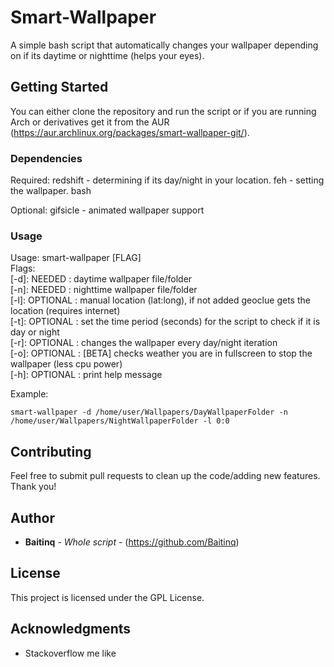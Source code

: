 # Smart-Wallpaper

A simple bash script that automatically changes your wallpaper depending on if its daytime or nighttime (helps your eyes).

## Getting Started

You can either clone the repository and run the script or if you are running Arch or derivatives get it from the AUR (https://aur.archlinux.org/packages/smart-wallpaper-git/).

### Dependencies

Required: redshift - determining if its day/night in your location.
          feh - setting the wallpaper.
          bash

Optional: gifsicle - animated wallpaper support

### Usage

Usage: smart-wallpaper [FLAG]<br />
  Flags:<br />
    [-d]: NEEDED   : daytime wallpaper file/folder<br />
    [-n]: NEEDED   : nighttime wallpaper file/folder<br />
    [-l]: OPTIONAL : manual location (lat:long), if not added geoclue gets the location (requires internet)<br />
    [-t]: OPTIONAL : set the time period (seconds) for the script to check if it is day or night<br />
    [-r]: OPTIONAL : changes the wallpaper every day/night iteration<br />
    [-o]: OPTIONAL : [BETA] checks weather you are in fullscreen to stop the wallpaper (less cpu power)<br />
    [-h]: OPTIONAL : print help message

Example:
```
smart-wallpaper -d /home/user/Wallpapers/DayWallpaperFolder -n /home/user/Wallpapers/NightWallpaperFolder -l 0:0
```

## Contributing

Feel free to submit pull requests to clean up the code/adding new features. Thank you!


## Author

* **Baitinq** - *Whole script* - (https://github.com/Baitinq)

## License

This project is licensed under the GPL License.

## Acknowledgments

* Stackoverflow me like
